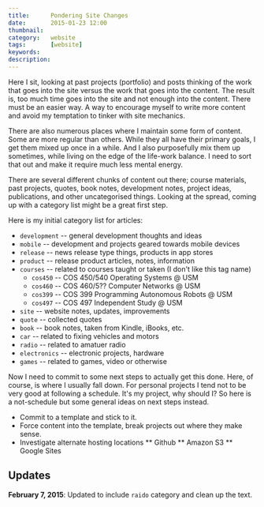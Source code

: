 ```yaml
---
title: 		Pondering Site Changes
date: 		2015-01-23 12:00
thumbnail:
category:	website
tags: 		[website]
keywords:
description:
---
```

Here I sit, looking at past projects (portfolio) and posts thinking of
the work that goes into the site versus the work that goes into the
content. The result is, too much time goes into the site and not enough
into the content. There must be an easier way. A way to encourage myself
to write more content and avoid my temptation to tinker with site
mechanics.


There are also numerous places where I maintain some form of content.
Some are more regular than others. While they all have their primary
goals, I get them mixed up once in a while. And I also purposefully mix
them up sometimes, while living on the edge of the life-work balance. I
need to sort that out and make it require much less mental energy.

There are several different chunks of content out there; course
materials, past projects, quotes, book notes, development notes, project
ideas, publications, and other uncategorised things. Looking at the
spread, coming up with a category list might be a great first step.

Here is my initial category list for articles:

* <code>development</code> -- general development thoughts and ideas
* <code>mobile</code> -- development and projects geared towards mobile devices
* <code>release</code> -- news release type things, products in app stores
* <code>product</code> -- release product articles, notes, information
* <code>courses</code> -- related to courses taught or taken (I don't like this tag name)
	* <code>cos450</code> -- COS 450/540 Operating Systems @ USM
	* <code>cos460</code> -- COS 460/5?? Computer Networks @ USM
	* <code>cos399</code> -- COS 399 Programming Autonomous Robots @ USM
	* <code>cos497</code> -- COS 497 Independent Study @ USM
* <code>site</code> -- website notes, updates, improvements
* <code>quote</code> -- collected quotes
* <code>book</code> -- book notes, taken from Kindle, iBooks, etc.
* <code>car</code> -- related to fixing vehicles and motors
* <code>radio</code> -- related to amatuer radio
* <code>electronics</code> -- electronic projects, hardware
* <code>games</code> -- related to games, video or otherwise

Now I need to commit to some next steps to actually get this done. Here,
of course, is where I usually fall down. For personal projects I tend
not to be very good at following a schedule. It's my project, why should
I? So here is a not-schedule but some general ideas on next steps
instead.

* Commit to a template and stick to it.
* Force content into the template, break projects out where they make sense.
* Investigate alternate hosting locations
** Github
** Amazon S3
** Google Sites

## Updates

**February 7, 2015**: Updated to include <code>raido</code> category and
clean up the text.
